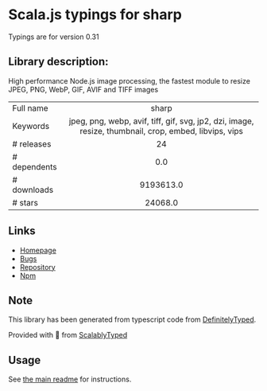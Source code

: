 
# Scala.js typings for sharp

Typings are for version 0.31

## Library description:
High performance Node.js image processing, the fastest module to resize JPEG, PNG, WebP, GIF, AVIF and TIFF images

|                    |                 |
| ------------------ | :-------------: |
| Full name          | sharp |
| Keywords           | jpeg, png, webp, avif, tiff, gif, svg, jp2, dzi, image, resize, thumbnail, crop, embed, libvips, vips |
| # releases         | 24 |
| # dependents       | 0.0 |
| # downloads        | 9193613.0 |
| # stars            | 24068.0 |

## Links
- [Homepage](https://github.com/lovell/sharp)
- [Bugs](https://github.com/lovell/sharp/issues)
- [Repository](https://github.com/lovell/sharp)
- [Npm](https://www.npmjs.com/package/sharp)
    


## Note
This library has been generated from typescript code from [DefinitelyTyped](https://definitelytyped.org).

Provided with :purple_heart: from [ScalablyTyped](https://github.com/oyvindberg/ScalablyTyped)

## Usage
See [the main readme](../../readme.md) for instructions.


